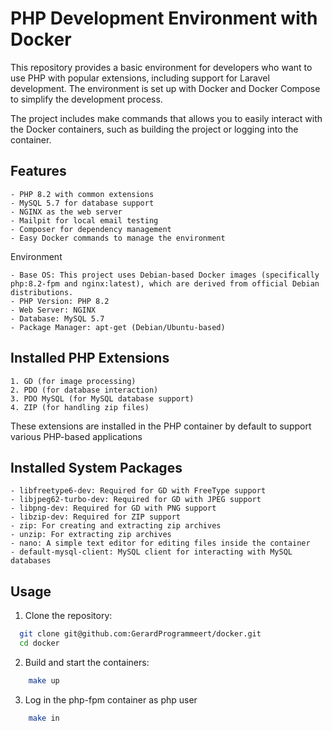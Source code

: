 # PHP Development Environment with Docker
This repository provides a basic environment for developers who want to use PHP with popular extensions, including support for Laravel development. The environment is set up with Docker and Docker Compose to simplify the development process.

The project includes make commands that allows you to easily interact with the Docker containers, such as building the project or logging into the container.

## Features

    - PHP 8.2 with common extensions
    - MySQL 5.7 for database support
    - NGINX as the web server
    - Mailpit for local email testing
    - Composer for dependency management 
    - Easy Docker commands to manage the environment
Environment

    - Base OS: This project uses Debian-based Docker images (specifically php:8.2-fpm and nginx:latest), which are derived from official Debian distributions.
    - PHP Version: PHP 8.2
    - Web Server: NGINX
    - Database: MySQL 5.7
    - Package Manager: apt-get (Debian/Ubuntu-based)

## Installed PHP Extensions

    1. GD (for image processing)
    2. PDO (for database interaction)
    3. PDO MySQL (for MySQL database support)
    4. ZIP (for handling zip files)

These extensions are installed in the PHP container by default to support various PHP-based applications

## Installed System Packages

    - libfreetype6-dev: Required for GD with FreeType support
    - libjpeg62-turbo-dev: Required for GD with JPEG support
    - libpng-dev: Required for GD with PNG support
    - libzip-dev: Required for ZIP support
    - zip: For creating and extracting zip archives
    - unzip: For extracting zip archives
    - nano: A simple text editor for editing files inside the container
    - default-mysql-client: MySQL client for interacting with MySQL databases

## Usage

1. Clone the repository:

```bash
  git clone git@github.com:GerardProgrammeert/docker.git
  cd docker
```

2. Build and start the containers:

```bash
    make up
```
3. Log in the php-fpm container as php user 
```bash
    make in
```